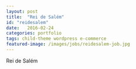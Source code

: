 ```yaml
---
layout: post
title:  "Rei de Salém"
id: "reidesalem"
date:   2016-02-24
categories: portfolio
tags: child-theme wordpress e-commerce
featured-image: /images/jobs/reidesalem-job.jpg
---
```


Rei de Salém